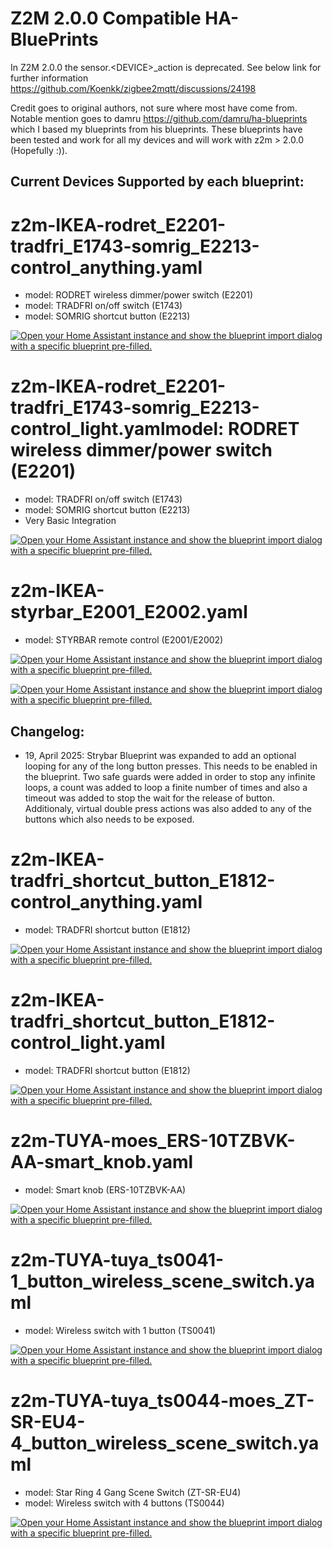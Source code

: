 # Z2M 2.0.0 Compatible HA-BluePrints
In Z2M 2.0.0 the sensor.\<DEVICE\>_action is deprecated.
See below link for further information
https://github.com/Koenkk/zigbee2mqtt/discussions/24198

Credit goes to original authors, not sure where most have come from.
Notable mention goes to damru https://github.com/damru/ha-blueprints
which I based my blueprints from his blueprints.
These blueprints have been tested and work for all my devices and will work with z2m > 2.0.0 (Hopefully :)).

Current Devices Supported by each blueprint:
--------------------------------------------
# z2m-IKEA-rodret_E2201-tradfri_E1743-somrig_E2213-control_anything.yaml
* model: RODRET wireless dimmer/power switch (E2201)
* model: TRADFRI on/off switch (E1743)
* model: SOMRIG shortcut button (E2213)

<a href="https://my.home-assistant.io/redirect/blueprint_import/?blueprint_url=https%3A%2F%2Fgithub.com%2Fyarafie%2FHA-BluePrints%2Fblob%2Fmain%2Fz2m-+IKEA-rodret_E2201-tradfri_E1743-somrig_E2213-control_anything.yaml" target="_blank" rel="noreferrer noopener"><img src="https://my.home-assistant.io/badges/blueprint_import.svg" alt="Open your Home Assistant instance and show the blueprint import dialog with a specific blueprint pre-filled." /></a>


# z2m-IKEA-rodret_E2201-tradfri_E1743-somrig_E2213-control_light.yamlmodel: RODRET wireless dimmer/power switch (E2201)
* model: TRADFRI on/off switch (E1743)
* model: SOMRIG shortcut button (E2213)
* Very Basic Integration

<a href="https://my.home-assistant.io/redirect/blueprint_import/?blueprint_url=https%3A%2F%2Fgithub.com%2Fyarafie%2FHA-BluePrints%2Fblob%2Fmain%2Fz2m-+IKEA-rodret_E2201-tradfri_E1743-somrig_E2213-control_light.yaml" target="_blank" rel="noreferrer noopener"><img src="https://my.home-assistant.io/badges/blueprint_import.svg" alt="Open your Home Assistant instance and show the blueprint import dialog with a specific blueprint pre-filled." /></a>


# z2m-IKEA-styrbar_E2001_E2002.yaml
* model: STYRBAR remote control (E2001/E2002)

<a href="https://my.home-assistant.io/redirect/blueprint_import/?blueprint_url=https%3A%2F%2Fgithub.com%2Fyarafie%2FHA-BluePrints%2Fblob%2Fmain%2Fz2m-IKEA-styrbar_E2001_E2002.yaml" target="_blank" rel="noreferrer noopener"><img src="https://my.home-assistant.io/badges/blueprint_import.svg" alt="Open your Home Assistant instance and show the blueprint import dialog with a specific blueprint pre-filled." /></a>

[![Open your Home Assistant instance and show the blueprint import dialog with a specific blueprint pre-filled.](https://my.home-assistant.io/badges/blueprint_import.svg)](https://my.home-assistant.io/redirect/blueprint_import/?blueprint_url=https%3A%2F%2Fgithub.com%2Fyarafie%2FHA-BluePrints%2Fblob%2Fmain%2Fz2m-IKEA-styrbar_E2001_E2002.yaml)


## Changelog: 
* 19, April 2025: Strybar Blueprint was expanded to add an optional looping for any of the long button presses. This needs to be enabled in the blueprint. 
Two safe guards were added in order to stop any infinite loops, a count was added to loop a finite number of times and also a timeout was added to stop the wait for the release of button. 
Additionaly, virtual double press actions was also added to any of the buttons which also needs to be exposed.

# z2m-IKEA-tradfri_shortcut_button_E1812-control_anything.yaml
* model: TRADFRI shortcut button (E1812)

<a href="https://my.home-assistant.io/redirect/blueprint_import/?blueprint_url=https%3A%2F%2Fgithub.com%2Fyarafie%2FHA-BluePrints%2Fblob%2Fmain%2Fz2m-+IKEA-tradfri_shortcut_button_E1812-control_anything.yaml" target="_blank" rel="noreferrer noopener"><img src="https://my.home-assistant.io/badges/blueprint_import.svg" alt="Open your Home Assistant instance and show the blueprint import dialog with a specific blueprint pre-filled." /></a>


# z2m-IKEA-tradfri_shortcut_button_E1812-control_light.yaml
* model: TRADFRI shortcut button (E1812)

<a href="https://my.home-assistant.io/redirect/blueprint_import/?blueprint_url=https%3A%2F%2Fgithub.com%2Fyarafie%2FHA-BluePrints%2Fblob%2Fmain%2Fz2m-+IKEA-tradfri_shortcut_button_E1812-control_light.yaml" target="_blank" rel="noreferrer noopener"><img src="https://my.home-assistant.io/badges/blueprint_import.svg" alt="Open your Home Assistant instance and show the blueprint import dialog with a specific blueprint pre-filled." /></a>


# z2m-TUYA-moes_ERS-10TZBVK-AA-smart_knob.yaml
* model: Smart knob (ERS-10TZBVK-AA)

<a href="https://my.home-assistant.io/redirect/blueprint_import/?blueprint_url=https%3A%2F%2Fgithub.com%2Fyarafie%2FHA-BluePrints%2Fblob%2Fmain%2Fz2m-+TUYA-moes_ERS-10TZBVK-AA-smart_knob.yaml" target="_blank" rel="noreferrer noopener"><img src="https://my.home-assistant.io/badges/blueprint_import.svg" alt="Open your Home Assistant instance and show the blueprint import dialog with a specific blueprint pre-filled." /></a>


# z2m-TUYA-tuya_ts0041-1_button_wireless_scene_switch.yaml
* model: Wireless switch with 1 button (TS0041)

<a href="https://my.home-assistant.io/redirect/blueprint_import/?blueprint_url=https%3A%2F%2Fgithub.com%2Fyarafie%2FHA-BluePrints%2Fblob%2Fmain%2Fz2m-+TUYA-tuya_ts0041-1_button_wireless_scene_switch.yaml" target="_blank" rel="noreferrer noopener"><img src="https://my.home-assistant.io/badges/blueprint_import.svg" alt="Open your Home Assistant instance and show the blueprint import dialog with a specific blueprint pre-filled." /></a>


# z2m-TUYA-tuya_ts0044-moes_ZT-SR-EU4-4_button_wireless_scene_switch.yaml
* model: Star Ring 4 Gang Scene Switch (ZT-SR-EU4)
* model: Wireless switch with 4 buttons (TS0044)

<a href="https://my.home-assistant.io/redirect/blueprint_import/?blueprint_url=https%3A%2F%2Fgithub.com%2Fyarafie%2FHA-BluePrints%2Fblob%2Fmain%2Fz2m-+TUYA-tuya_ts0044-moes_ZT-SR-EU4-4_button_wireless_scene_switch.yaml" target="_blank" rel="noreferrer noopener"><img src="https://my.home-assistant.io/badges/blueprint_import.svg" alt="Open your Home Assistant instance and show the blueprint import dialog with a specific blueprint pre-filled." /></a>

